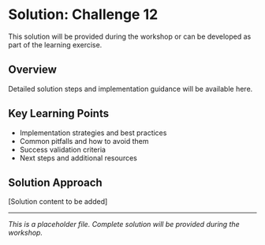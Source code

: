 # Solution: Challenge 12

This solution will be provided during the workshop or can be developed as part of the learning exercise.

## Overview

Detailed solution steps and implementation guidance will be available here.

## Key Learning Points

- Implementation strategies and best practices
- Common pitfalls and how to avoid them  
- Success validation criteria
- Next steps and additional resources

## Solution Approach

[Solution content to be added]

---

*This is a placeholder file. Complete solution will be provided during the workshop.*
